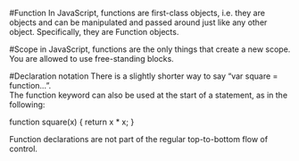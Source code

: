#Function
In JavaScript, functions are first-class objects, i.e. they are objects and can be manipulated and passed around just like any other object. 
Specifically, they are Function objects.

#Scope
in JavaScript, functions are the only things that create a new scope. You are allowed to use free-standing blocks.

#Declaration notation
There is a slightly shorter way to say “var square = function…”.                                                                          
The function keyword can also be used at the start of a statement, as in the following:

function square(x) {
  return x * x;
}

Function declarations are not part of the regular top-to-bottom flow of control.
